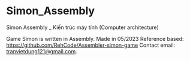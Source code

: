 # Simon_Assembly
Simon Assembly _ Kiến trúc máy tính (Computer architecture)

Game Simon is written in Assembly. 
Made in 05/2023 
Reference based: https://github.com/RehCode/Assembler-simon-game 
Contact email: tranvietdung121@gmail.com.
